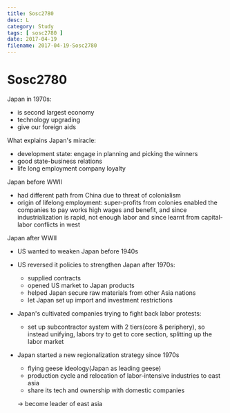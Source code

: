 ```yaml
---
title: Sosc2780
desc: L
category: Study
tags: [ sosc2780 ]
date: 2017-04-19
filename: 2017-04-19-Sosc2780
---
```


# Sosc2780

Japan in 1970s:

- is second largest economy
- technology upgrading
- give our foreign aids

What explains Japan's miracle:

- development state: engage in planning and picking the winners
- good state-business relations
- life long employment company loyalty

Japan before WWII

- had different path from China due to threat of colonialism
- origin of lifelong employment: super-profits from colonies enabled the companies to pay works high wages and benefit, and since industrialization is rapid, not enough labor and since learnt from capital-labor conflicts in west

Japan after WWII

- US wanted to weaken Japan before 1940s

- US reversed it policies to strengthen Japan after 1970s:

  - supplied contracts
  - opened US market to Japan products
  - helped Japan secure raw materials from other Asia nations
  - let Japan set up import and investment restrictions

- Japan's cultivated companies trying to fight back labor protests:

  - set up subcontractor system with 2 tiers(core & periphery), so instead unifying, labors try to get to core section, splitting up the labor market

- Japan started a new regionalization strategy since 1970s

  - flying geese ideology(Japan as leading geese)
  - production cycle and relocation of labor-intensive industries to east asia
  - share its tech and ownership with domestic companies

  $\to$  become leader of east asia